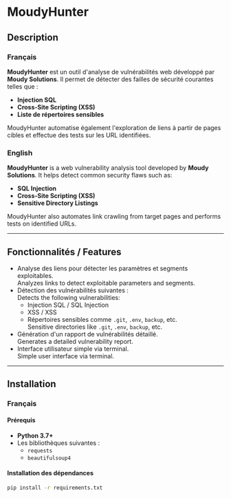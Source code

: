 # MoudyHunter

## Description
### Français
**MoudyHunter** est un outil d'analyse de vulnérabilités web développé par **Moudy Solutions**. Il permet de détecter des failles de sécurité courantes telles que :
- **Injection SQL**
- **Cross-Site Scripting (XSS)**
- **Liste de répertoires sensibles**

MoudyHunter automatise également l'exploration de liens à partir de pages cibles et effectue des tests sur les URL identifiées.

### English
**MoudyHunter** is a web vulnerability analysis tool developed by **Moudy Solutions**. It helps detect common security flaws such as:
- **SQL Injection**
- **Cross-Site Scripting (XSS)**
- **Sensitive Directory Listings**

MoudyHunter also automates link crawling from target pages and performs tests on identified URLs.

---

## Fonctionnalités / Features
- Analyse des liens pour détecter les paramètres et segments exploitables.  
  Analyzes links to detect exploitable parameters and segments.  
- Détection des vulnérabilités suivantes :  
  Detects the following vulnerabilities:  
  - Injection SQL / SQL Injection  
  - XSS / XSS  
  - Répertoires sensibles comme `.git`, `.env`, `backup`, etc.  
    Sensitive directories like `.git`, `.env`, `backup`, etc.  
- Génération d'un rapport de vulnérabilités détaillé.  
  Generates a detailed vulnerability report.  
- Interface utilisateur simple via terminal.  
  Simple user interface via terminal.  

---

## Installation

### Français
#### Prérequis
- **Python 3.7+**
- Les bibliothèques suivantes :
  - `requests`
  - `beautifulsoup4`

#### Installation des dépendances
```bash
pip install -r requirements.txt
